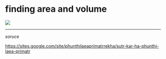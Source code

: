 # finding area and volume

<img src="https://raw.githubusercontent.com/Varin471/proposition/main/finding%20area%20and%20volume/img/img.jpg" ><br>
<hr>
<i><p>soruce</p></i>

<a href ="https://sites.google.com/site/phunthilaeaprimatrrekha/sutr-kar-ha-phunthi-laea-primatr">https://sites.google.com/site/phunthilaeaprimatrrekha/sutr-kar-ha-phunthi-laea-primatr</a> 
 
